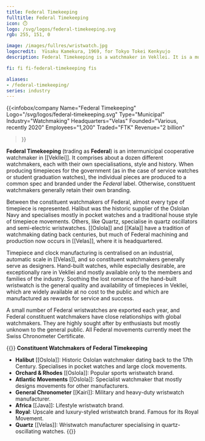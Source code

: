 ```yaml
---
title: Federal Timekeeping
fulltitle: Federal Timekeeping
icon: ⏱️
logo: /svg/logos/federal-timekeeping.svg
rgb: 255, 151, 0

image: /images/fullres/wristwatch.jpg
logocredit:  Yūsaku Kamekura, 1969, for Tokyo Tokei Kenkyujo
description: Federal Timekeeping is a watchmaker in Vekllei. It is a municipalised cooperative made up of many constituent workshops.

fi: fi fi-federal-timekeeping fis

aliases:
- /federal-timekeeping/
series: industry
---
```


{{<infobox/company
	 Name="Federal Timekeeping"
	 Logo="/svg/logos/federal-timekeeping.svg"
	 Type="Municipal"
	 Industry="Watchmaking"
	 Headquarters="Velas"
	 Founded="Various, recently 2020"
	 Employees="1,200"
	 Traded="FTK"
	 Revenue="2 billion"
 >}}

<span class="fi fi-federal-timekeeping fis"></span>  **Federal Timekeeping** (trading as **Federal**) is an intermunicipal cooperative watchmaker in [[Vekllei]]. It comprises about a dozen different watchmakers, each with their own specialisations, style and history. When producing timepieces for the government (as in the case of service watches or student graduation watches), the individual pieces are produced to a common spec and branded under the *Federal* label. Otherwise, constituent watchmakers generally retain their own branding.

Between the constituent watchmakers of Federal, almost every type of timepiece is represented. Halibut was the historic supplier of the Oslolan Navy and specialises mostly in pocket watches and a traditional house style of timepiece movements. Others, like Quartz, specialise in quartz oscillators and semi-electric wristwatches. [[Oslola]] and [[Kala]] have a tradition of watchmaking dating back centuries, but much of Federal machining and production now occurs in [[Velas]], where it is headquartered.

Timepiece and clock manufacturing is centralised on an industrial, automatic scale in [[Velas]], and so constituent watchmakers generally serve as designers. Hand-built watches, while especially desirable, are exceptionally rare in Vekllei and mostly available only to the members and families of the industry. Soothing the lost romance of the hand-built wristwatch is the general quality and availability of timepieces in Vekllei, which are widely available at no cost to the public and which are manufactured as rewards for service and success.

A small number of Federal wristwatches are exported each year, and Federal constituent watchmakers have close relationships with global watchmakers. They are highly sought after by enthusiasts but mostly unknown to the general public. All Federal movements currently meet the Swiss Chronometer Certificate.

{{<note>}}
**Constituent Watchmakers of Federal Timekeeping**

* **Halibut** [[Oslola]]: Historic Oslolan watchmaker dating back to the 17th Century. Specialises in pocket watches and large clock movements.
* **Orchard & Rhodes** [[Oslola]]: Popular sports wristwatch brand.
* **Atlantic Movements** [[Oslola]]: Specialist watchmaker that mostly designs movements for other manufacturers.
* **General Chronometer** [[Kairi]]: Military and heavy-duty wristwatch manufacturer.
* **Africa** [[Java]]: Lifestyle wristwatch brand.
* **Royal**: Upscale and luxury-styled wristwatch brand. Famous for its Royal Movement.
* **Quartz** [[Velas]]: Wristwatch manufacturer specialising in quartz-oscillating watches.
{{</note>}}
